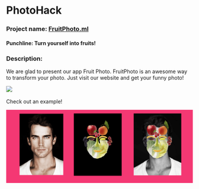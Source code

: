 # PhotoHack
### Project name: [FruitPhoto.ml](http://fruitphoto.ml)
#### Punchline: Turn yourself into fruits!

### Description: 

We are glad to present our app Fruit Photo. FruitPhoto is an awesome way to transform your photo. Just visit our website and get your funny photo! 

<img src="./webserver/photohack/static/img/readme_1.png"/>

Check out an example!

<img src="./webserver/photohack/static/img/readme_2.png"/>


